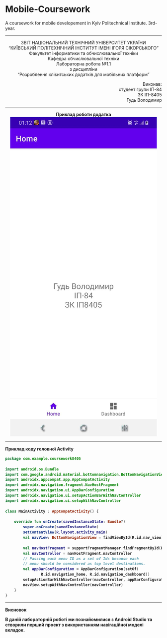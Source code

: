 # Mobile-Coursework
A coursework for mobile developement in Kyiv Politechnical Institute. 3rd-year.

----------------------------------------------------------------------------------------------------------------

<p align= "center">
ЗВІТ
НАЦІОНАЛЬНИЙ ТЕХНІЧНИЙ УНІВЕРСИТЕТ УКРАЇНИ<br />
“КИЇВСЬКИЙ ПОЛІТЕХНІЧНИЙ ІНСТИТУТ ІМЕНІ ІГОРЯ СІКОРСЬКОГО”<br />
Факультет інформатики та обчислювальної техніки<br />
Кафедра обчислювальної техніки<br />
Лабораторна робота №1.1<br />
з дисципліни<br />
“Розроблення клієнтських додатків для мобільних платформ”<br />
</p>
<p align="right">
Виконав:<br />
студент групи ІП-84<br />
ЗК ІП-8405<br />
Гудь Володимир<br />
</p>

----------------------------------------------------------------------------------------------------------------

<p align="center">
<b>Приклад роботи додатка<b><br />
<img src="https://github.com/Hud-Volodymyr/Mobile-Coursework/blob/main/images/1.1_example.jpg?raw=true"/>
</p>
  
----------------------------------------------------------------------------------------------------------------
  
**Приклад коду головної Activity** 
  
```kotlin
package com.example.coursework8405

import android.os.Bundle
import com.google.android.material.bottomnavigation.BottomNavigationView
import androidx.appcompat.app.AppCompatActivity
import androidx.navigation.fragment.NavHostFragment
import androidx.navigation.ui.AppBarConfiguration
import androidx.navigation.ui.setupActionBarWithNavController
import androidx.navigation.ui.setupWithNavController

class MainActivity : AppCompatActivity() {

    override fun onCreate(savedInstanceState: Bundle?)
        super.onCreate(savedInstanceState)
        setContentView(R.layout.activity_main)
        val navView: BottomNavigationView = findViewById(R.id.nav_view)

        val navHostFragment = supportFragmentManager.findFragmentById(R.id.nav_host_fragment) as NavHostFragment
        val navController = navHostFragment.navController
        // Passing each menu ID as a set of Ids because each
        // menu should be considered as top level destinations.
        val appBarConfiguration = AppBarConfiguration(setOf(
                R.id.navigation_home, R.id.navigation_dashboard))
        setupActionBarWithNavController(navController, appBarConfiguration)
        navView.setupWithNavController(navController)
    }
}
```

-------------------------------------------------------------------------------------------------------------------
**Висновок** 

В даній лабораторній роботі ми познайомилися з Android Studio та створили перший проект з використанням навігаційної моделі вкладок.
